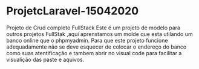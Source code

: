 # ProjetcLaravel-15042020
Projeto de Crud completo FullStack
Este é um projeto de modelo para outros projetos FullStak ,aqui aprenstamos um molde que esta utilando um banco online que o phpmyadmin.
Para que este projeto funcione adequadamente não se deve esquecer de colocar o endereço do banco como suas atentificação e tambem abrir no visual code para facilitar a visualição das paste e aquivos.
